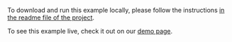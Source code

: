 To download and run this example locally, please follow the instructions [in the readme file of the project](https://github.com/acidb/mobiscroll-demos-javascript?tab=readme-ov-file#mobiscroll-javascript-demos).

To see this example live, check it out on our [demo page](https://demo.mobiscroll.com/javascript/agenda/customizing-calendar-header#).
